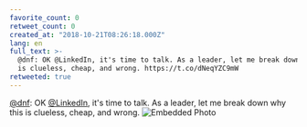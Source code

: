 ```yaml
---
favorite_count: 0
retweet_count: 0
created_at: "2018-10-21T08:26:18.000Z"
lang: en
full_text: >-
  @dnf: OK @LinkedIn, it's time to talk. As a leader, let me break down why this
  is clueless, cheap, and wrong. https://t.co/dNeqYZC9mW
retweeted: true
---
```


[@dnf](https://twitter.com/dnf): OK [@LinkedIn](https://twitter.com/LinkedIn),
it's time to talk. As a leader, let me break down why this is clueless, cheap,
and wrong.
![Embedded Photo](https://twitter-media-coderbyheart.s3.eu-north-1.amazonaws.com/1053925431764811776-DjnuKSSX0AE7l6I.jpg)
